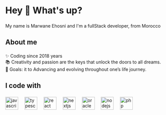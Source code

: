 <h1 align="left">Hey 👋 What's up?</h1>

###

<p align="left">My name is Marwane Ehosni and I'm a fullStack developer, from Morocco</p>

###

<h2 align="left">About me</h2>

###

<p align="left">✨ Coding since 2018 years<br>📚 Creativity and passion are the keys that unlock the doors to all dreams.<br>🎯 Goals: it to Advancing and evolving throughout one’s life journey.</p>

###

<h2 align="left">I code with</h2>

###

<div align="left">
  <img src="https://cdn.jsdelivr.net/gh/devicons/devicon/icons/javascript/javascript-original.svg" height="40" alt="javascript logo"  />
  <img width="12" />
  <img src="https://itanea.fr/apprendre-le-developpement-web/wp-content/uploads/2020/07/laravel-mark-red-type-black_w1280.png" height="40" alt="typescript logo"  />
  <img width="12" />
  <img src="https://cdn.jsdelivr.net/gh/devicons/devicon/icons/react/react-original.svg" height="40" alt="react logo"  />
  <img width="12" />
  <img src="https://cdn.jsdelivr.net/gh/devicons/devicon/icons/nextjs/nextjs-original.svg" height="40" alt="nextjs logo"  />
  <img width="12" />
  <img src="https://www.leptidigital.fr/logiciels/wp-content/uploads/2023/06/logo-oracle.jpg" height="40" alt="oracle logo"  />
  <img width="12" />
  <img src="https://cdn.jsdelivr.net/gh/devicons/devicon/icons/nodejs/nodejs-original.svg" height="40" alt="nodejs logo"  />
  <img width="12" />
  <img src="https://encrypted-tbn0.gstatic.com/images?q=tbn:ANd9GcTUXbDN6MjKqhEQLKobn2Ffg4goxiTe6xptfw&s" height="40" alt="php logo"  />
  <img width="12" />
</div>

###

